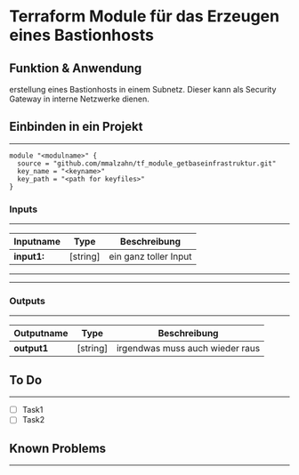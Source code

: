 
# Terraform Module für das Erzeugen eines Bastionhosts

## Funktion & Anwendung

erstellung eines Bastionhosts in einem Subnetz. Dieser kann als Security Gateway in interne Netzwerke dienen.

## Einbinden in ein Projekt

---

```HCL
module "<modulname>" {
  source = "github.com/mmalzahn/tf_module_getbaseinfrastruktur.git"
  key_name = "<keyname>"
  key_path = "<path for keyfiles>"
}
```

### Inputs

---

|Inputname|Type|Beschreibung|
|---|---|---|
|**input1:** |[string]| ein ganz toller Input|

---
---

### Outputs

---

|Outputname|Type|Beschreibung|
|---|---|---|
|**output1**|[string]|irgendwas muss auch wieder raus|

## To Do

---

- [ ] Task1
- [ ] Task2

## Known Problems

---
